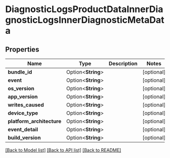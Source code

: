 # DiagnosticLogsProductDataInnerDiagnosticLogsInnerDiagnosticMetaData

## Properties

Name | Type | Description | Notes
------------ | ------------- | ------------- | -------------
**bundle_id** | Option<**String**> |  | [optional]
**event** | Option<**String**> |  | [optional]
**os_version** | Option<**String**> |  | [optional]
**app_version** | Option<**String**> |  | [optional]
**writes_caused** | Option<**String**> |  | [optional]
**device_type** | Option<**String**> |  | [optional]
**platform_architecture** | Option<**String**> |  | [optional]
**event_detail** | Option<**String**> |  | [optional]
**build_version** | Option<**String**> |  | [optional]

[[Back to Model list]](../README.md#documentation-for-models) [[Back to API list]](../README.md#documentation-for-api-endpoints) [[Back to README]](../README.md)


